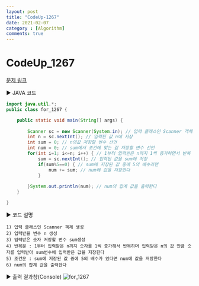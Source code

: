 ```yaml
---
layout: post
title: "CodeUp-1267"
date: 2021-02-07
category : [Algorithm]
comments: true
---
```


# CodeUp_1267

[문제 링크](https://www.codeup.kr/problem.php?id=1267)

▶ JAVA 코드 

```java
import java.util.*;
public class for_1267 {

	public static void main(String[] args) {
		
		Scanner sc = new Scanner(System.in); // 입력 클래스인 Scanner 객체 생성
		int n = sc.nextInt(); // 입력된 값 n에 저장
		int sum = 0; // n의값 저장할 변수 선언
		int num = 0; // sum에서 조건에 맞는 값 저장할 변수 선언
		for(int i=1; i<=n; i++) { // 1부터 입력받은 n까지 1씩 증가하면서 반복
			sum = sc.nextInt(); // 입력된 값을 sum에 저장
			if(sum%5==0) { // sum에 저장된 값 중에 5의 배수라면
				num += sum; // num에 값을 저장한다
			}
			
		}System.out.println(num); // num의 합계 값을 출력한다
	}

}
```

▶ 코드 설명

    1) 입력 클래스인 Scanner 객체 생성
    2) 입력받을 변수 n 생성
    3) 입력받은 숫자 저장할 변수 sum생성
	4) 반복문 : 1부터 입력받은 n까지 숫자를 1씩 증가해서 반복하며 입력받은 n의 값 만큼 숫자를 입력받아 sum변수에 입력받은 값을 저장한다
    5) 조건문 : sum에 저장된 값 중에 5의 배수가 있다면 num에 값을 저장한다 
    6) num의 합계 값을 출력한다

▶ 출력 결과창(Console)
![for_1267](https://user-images.githubusercontent.com/65608960/107144614-b8f8ac80-697f-11eb-80d3-bf88dc696df0.JPG)

